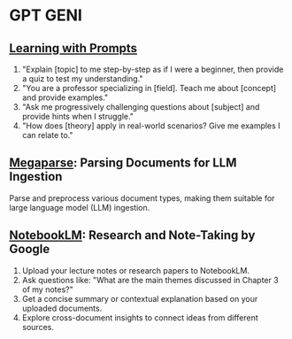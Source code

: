 # GPT GENI

## [Learning with Prompts](https://www.reddit.com/r/ChatGPTPromptGenius/comments/1h74mk8/actually_a_good_way_to_learn/?share_id=J9YTb2uqDzAXVyhmU7DeM&utm_content=1&utm_medium=android_app&utm_name=androidcss&utm_source=share&utm_term=20)

1. "Explain [topic] to me step-by-step as if I were a beginner, then provide a quiz to test my understanding."
2. "You are a professor specializing in [field]. Teach me about [concept] and provide examples."
3. "Ask me progressively challenging questions about [subject] and provide hints when I struggle."
4. "How does [theory] apply in real-world scenarios? Give me examples I can relate to."

## [Megaparse](https://www.marktechpost.com/2024/12/03/meet-megaparse-an-open-source-ai-tool-for-parsing-various-types-of-documents-for-llm-ingestion/): Parsing Documents for LLM Ingestion

Parse and preprocess various document types, making them suitable for large language model (LLM) ingestion. 

## [NotebookLM](https://notebooklm.google/?gad_source=1): Research and Note-Taking by Google

1. Upload your lecture notes or research papers to NotebookLM.
2. Ask questions like: "What are the main themes discussed in Chapter 3 of my notes?"
3. Get a concise summary or contextual explanation based on your uploaded documents.
4. Explore cross-document insights to connect ideas from different sources.

